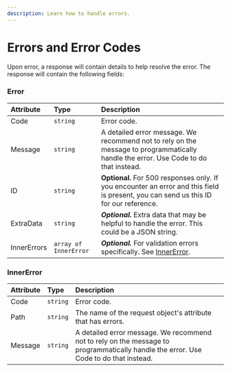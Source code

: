 ```yaml
---
description: Learn how to handle errors.
---
```


# Errors and Error Codes

Upon error, a response will contain details to help resolve the error. The response will contain the following fields:

### Error

| Attribute | Type | Description |
| :--- | :--- | :--- |
| Code | `string` | Error code. |
| Message | `string` | A detailed error message. We recommend not to rely on the message to programmatically handle the error. Use Code to do that instead. |
| ID | `string` | **Optional.** For 500 responses only. If you encounter an error and this field is present, you can send us this ID for our reference. |
| ExtraData | `string` | _**Optional.**_ Extra data that may be helpful to handle the error. This could be a JSON string. |
| InnerErrors | `array of InnerError` | _**Optional.**_ For validation errors specifically. See [InnerError](errors-and-error-codes.md#innererror).  |

### InnerError

| Attribute | Type | Description |
| :--- | :--- | :--- |
| Code | `string` | Error code. |
| Path | `string` | The name of the request object's attribute that has errors. |
| Message | `string` | A detailed error message. We recommend not to rely on the message to programmatically handle the error. Use Code to do that instead. |

